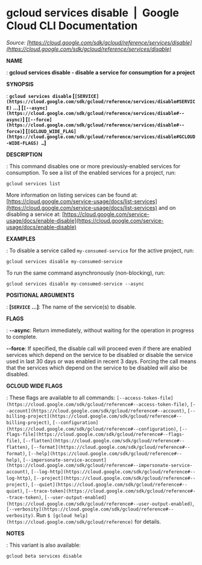 # gcloud services disable  |  Google Cloud CLI Documentation

*Source: [https://cloud.google.com/sdk/gcloud/reference/services/disable](https://cloud.google.com/sdk/gcloud/reference/services/disable)*

**NAME**

: **gcloud services disable - disable a service for consumption for a project**

**SYNOPSIS**

: **`gcloud services disable` [`[SERVICE](https://cloud.google.com/sdk/gcloud/reference/services/disable#SERVICE)` …] [`[--async](https://cloud.google.com/sdk/gcloud/reference/services/disable#--async)`] [`[--force](https://cloud.google.com/sdk/gcloud/reference/services/disable#--force)`] [`[GCLOUD_WIDE_FLAG](https://cloud.google.com/sdk/gcloud/reference/services/disable#GCLOUD-WIDE-FLAGS) …`]**

**DESCRIPTION**

: This command disables one or more previously-enabled services for consumption.
To see a list of the enabled services for a project, run:

```
gcloud services list
```

More information on listing services can be found at: [https://cloud.google.com/service-usage/docs/list-services](https://cloud.google.com/service-usage/docs/list-services)
and on disabling a service at: [https://cloud.google.com/service-usage/docs/enable-disable](https://cloud.google.com/service-usage/docs/enable-disable)

**EXAMPLES**

: To disable a service called `my-consumed-service` for the active
project, run:

```
gcloud services disable my-consumed-service
```

To run the same command asynchronously (non-blocking), run:

```
gcloud services disable my-consumed-service --async
```

**POSITIONAL ARGUMENTS**

: **[`SERVICE` …]**:
The name of the service(s) to disable.

**FLAGS**

: **--async**:
Return immediately, without waiting for the operation in progress to complete.

**--force**:
If specified, the disable call will proceed even if there are enabled services
which depend on the service to be disabled or disable the service used in last
30 days or was enabled in recent 3 days. Forcing the call means that the
services which depend on the service to be disabled will also be disabled.

**GCLOUD WIDE FLAGS**

: These flags are available to all commands: `[--access-token-file](https://cloud.google.com/sdk/gcloud/reference#--access-token-file)`,
`[--account](https://cloud.google.com/sdk/gcloud/reference#--account)`, `[--billing-project](https://cloud.google.com/sdk/gcloud/reference#--billing-project)`,
`[--configuration](https://cloud.google.com/sdk/gcloud/reference#--configuration)`,
`[--flags-file](https://cloud.google.com/sdk/gcloud/reference#--flags-file)`,
`[--flatten](https://cloud.google.com/sdk/gcloud/reference#--flatten)`, `[--format](https://cloud.google.com/sdk/gcloud/reference#--format)`, `[--help](https://cloud.google.com/sdk/gcloud/reference#--help)`, `[--impersonate-service-account](https://cloud.google.com/sdk/gcloud/reference#--impersonate-service-account)`,
`[--log-http](https://cloud.google.com/sdk/gcloud/reference#--log-http)`,
`[--project](https://cloud.google.com/sdk/gcloud/reference#--project)`, `[--quiet](https://cloud.google.com/sdk/gcloud/reference#--quiet)`, `[--trace-token](https://cloud.google.com/sdk/gcloud/reference#--trace-token)`, `[--user-output-enabled](https://cloud.google.com/sdk/gcloud/reference#--user-output-enabled)`,
`[--verbosity](https://cloud.google.com/sdk/gcloud/reference#--verbosity)`.
Run `$ [gcloud help](https://cloud.google.com/sdk/gcloud/reference)` for details.

**NOTES**

: This variant is also available:

```
gcloud beta services disable
```